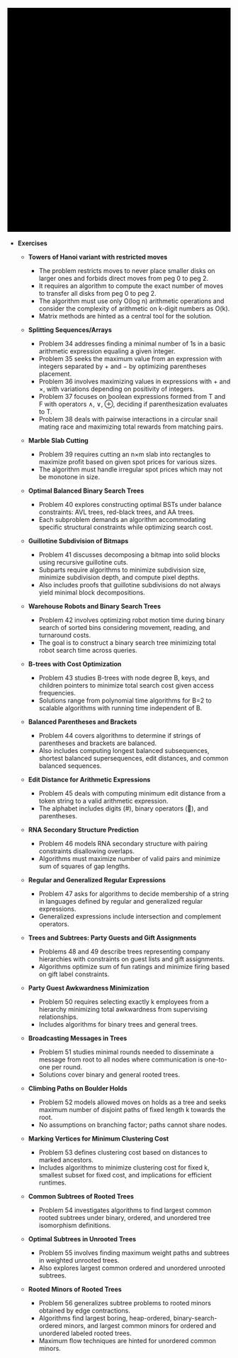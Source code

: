 ![AJE-greedy-algos](AJE-greedy-algos.best.png)

- **Exercises**
  - **Towers of Hanoi variant with restricted moves**
    - The problem restricts moves to never place smaller disks on larger ones and forbids direct moves from peg 0 to peg 2.
    - It requires an algorithm to compute the exact number of moves to transfer all disks from peg 0 to peg 2.
    - The algorithm must use only O(log n) arithmetic operations and consider the complexity of arithmetic on k-digit numbers as O(k).
    - Matrix methods are hinted as a central tool for the solution.

  - **Splitting Sequences/Arrays**
    - Problem 34 addresses finding a minimal number of 1s in a basic arithmetic expression equaling a given integer.
    - Problem 35 seeks the maximum value from an expression with integers separated by + and − by optimizing parentheses placement.
    - Problem 36 involves maximizing values in expressions with + and ×, with variations depending on positivity of integers.
    - Problem 37 focuses on boolean expressions formed from T and F with operators ∧, ∨, ⊕, deciding if parenthesization evaluates to T.
    - Problem 38 deals with pairwise interactions in a circular snail mating race and maximizing total rewards from matching pairs.

  - **Marble Slab Cutting**
    - Problem 39 requires cutting an n×m slab into rectangles to maximize profit based on given spot prices for various sizes.
    - The algorithm must handle irregular spot prices which may not be monotone in size.

  - **Optimal Balanced Binary Search Trees**
    - Problem 40 explores constructing optimal BSTs under balance constraints: AVL trees, red-black trees, and AA trees.
    - Each subproblem demands an algorithm accommodating specific structural constraints while optimizing search cost.

  - **Guillotine Subdivision of Bitmaps**
    - Problem 41 discusses decomposing a bitmap into solid blocks using recursive guillotine cuts.
    - Subparts require algorithms to minimize subdivision size, minimize subdivision depth, and compute pixel depths.
    - Also includes proofs that guillotine subdivisions do not always yield minimal block decompositions.

  - **Warehouse Robots and Binary Search Trees**
    - Problem 42 involves optimizing robot motion time during binary search of sorted bins considering movement, reading, and turnaround costs.
    - The goal is to construct a binary search tree minimizing total robot search time across queries.

  - **B-trees with Cost Optimization**
    - Problem 43 studies B-trees with node degree B, keys, and children pointers to minimize total search cost given access frequencies.
    - Solutions range from polynomial time algorithms for B=2 to scalable algorithms with running time independent of B.

  - **Balanced Parentheses and Brackets**
    - Problem 44 covers algorithms to determine if strings of parentheses and brackets are balanced.
    - Also includes computing longest balanced subsequences, shortest balanced supersequences, edit distances, and common balanced sequences.

  - **Edit Distance for Arithmetic Expressions**
    - Problem 45 deals with computing minimum edit distance from a token string to a valid arithmetic expression.
    - The alphabet includes digits (#), binary operators (), and parentheses.

  - **RNA Secondary Structure Prediction**
    - Problem 46 models RNA secondary structure with pairing constraints disallowing overlaps.
    - Algorithms must maximize number of valid pairs and minimize sum of squares of gap lengths.

  - **Regular and Generalized Regular Expressions**
    - Problem 47 asks for algorithms to decide membership of a string in languages defined by regular and generalized regular expressions.
    - Generalized expressions include intersection and complement operators.

  - **Trees and Subtrees: Party Guests and Gift Assignments**
    - Problems 48 and 49 describe trees representing company hierarchies with constraints on guest lists and gift assignments.
    - Algorithms optimize sum of fun ratings and minimize firing based on gift label constraints.

  - **Party Guest Awkwardness Minimization**
    - Problem 50 requires selecting exactly k employees from a hierarchy minimizing total awkwardness from supervising relationships.
    - Includes algorithms for binary trees and general trees.

  - **Broadcasting Messages in Trees**
    - Problem 51 studies minimal rounds needed to disseminate a message from root to all nodes where communication is one-to-one per round.
    - Solutions cover binary and general rooted trees.

  - **Climbing Paths on Boulder Holds**
    - Problem 52 models allowed moves on holds as a tree and seeks maximum number of disjoint paths of fixed length k towards the root.
    - No assumptions on branching factor; paths cannot share nodes.

  - **Marking Vertices for Minimum Clustering Cost**
    - Problem 53 defines clustering cost based on distances to marked ancestors.
    - Includes algorithms to minimize clustering cost for fixed k, smallest subset for fixed cost, and implications for efficient runtimes.

  - **Common Subtrees of Rooted Trees**
    - Problem 54 investigates algorithms to find largest common rooted subtrees under binary, ordered, and unordered tree isomorphism definitions.

  - **Optimal Subtrees in Unrooted Trees**
    - Problem 55 involves finding maximum weight paths and subtrees in weighted unrooted trees.
    - Also explores largest common ordered and unordered unrooted subtrees.

  - **Rooted Minors of Rooted Trees**
    - Problem 56 generalizes subtree problems to rooted minors obtained by edge contractions.
    - Algorithms find largest boring, heap-ordered, binary-search-ordered minors, and largest common minors for ordered and unordered labeled rooted trees.
    - Maximum flow techniques are hinted for unordered common minors.
